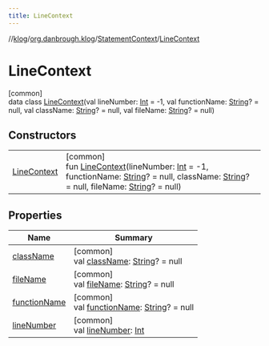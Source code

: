 ```yaml
---
title: LineContext
---
```

//[klog](../../../../index.html)/[org.danbrough.klog](../../index.html)/[StatementContext](../index.html)/[LineContext](index.html)



# LineContext



[common]\
data class [LineContext](index.html)(val lineNumber: [Int](https://kotlinlang.org/api/latest/jvm/stdlib/kotlin/-int/index.html) = -1, val functionName: [String](https://kotlinlang.org/api/latest/jvm/stdlib/kotlin/-string/index.html)? = null, val className: [String](https://kotlinlang.org/api/latest/jvm/stdlib/kotlin/-string/index.html)? = null, val fileName: [String](https://kotlinlang.org/api/latest/jvm/stdlib/kotlin/-string/index.html)? = null)



## Constructors


| | |
|---|---|
| [LineContext](-line-context.html) | [common]<br>fun [LineContext](-line-context.html)(lineNumber: [Int](https://kotlinlang.org/api/latest/jvm/stdlib/kotlin/-int/index.html) = -1, functionName: [String](https://kotlinlang.org/api/latest/jvm/stdlib/kotlin/-string/index.html)? = null, className: [String](https://kotlinlang.org/api/latest/jvm/stdlib/kotlin/-string/index.html)? = null, fileName: [String](https://kotlinlang.org/api/latest/jvm/stdlib/kotlin/-string/index.html)? = null) |


## Properties


| Name | Summary |
|---|---|
| [className](class-name.html) | [common]<br>val [className](class-name.html): [String](https://kotlinlang.org/api/latest/jvm/stdlib/kotlin/-string/index.html)? = null |
| [fileName](file-name.html) | [common]<br>val [fileName](file-name.html): [String](https://kotlinlang.org/api/latest/jvm/stdlib/kotlin/-string/index.html)? = null |
| [functionName](function-name.html) | [common]<br>val [functionName](function-name.html): [String](https://kotlinlang.org/api/latest/jvm/stdlib/kotlin/-string/index.html)? = null |
| [lineNumber](line-number.html) | [common]<br>val [lineNumber](line-number.html): [Int](https://kotlinlang.org/api/latest/jvm/stdlib/kotlin/-int/index.html) |

